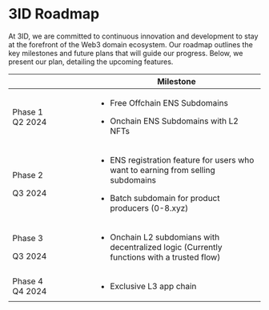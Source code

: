 # 3ID Roadmap

At 3ID, we are committed to continuous innovation and development to stay at the forefront of the Web3 domain ecosystem. Our roadmap outlines the key milestones and future plans that will guide our progress. Below, we present our plan, detailing the upcoming features.

<table><thead><tr><th width="152"></th><th>Milestone</th></tr></thead><tbody><tr><td>Phase 1<br>Q2 2024</td><td><ul><li>Free Offchain ENS Subdomains</li></ul><ul><li>Onchain ENS Subdomains with L2 NFTs</li></ul></td></tr><tr><td><p>Phase 2</p><p>Q3 2024</p></td><td><ul><li>ENS registration feature for users who want to earning from selling subdomains</li></ul><ul><li>Batch subdomain for product producers (0-8.xyz)</li></ul></td></tr><tr><td><p>Phase 3</p><p>Q3 2024</p></td><td><ul><li>Onchain L2 subdomians with decentralized logic (Currently functions with a trusted flow)</li></ul></td></tr><tr><td>Phase 4 <br>Q4 2024</td><td><ul><li>Exclusive L3 app chain</li></ul></td></tr></tbody></table>
